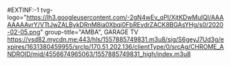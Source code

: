 #EXTINF:-1 tvg-logo="https://lh3.googleusercontent.com/-2gN4wEv_qPI/XjtKDwMuIQI/AAAAAAAAvrY/VTtJwZALBykDRnM8ia0Xbqi0FbREvdrZACK8BGAsYHg/s0/2020-02-05.png" group-title="AMBA", GARAGE TV https://vsd82.mycdn.me:443/hls/1557885749831.m3u8/sig/S6geyJ7Ud3g/expires/1631380459955/srcIp/170.51.202.136/clientType/0/srcAg/CHROME_ANDROID/mid/4556674965063/1557885749831_high/index.m3u8
